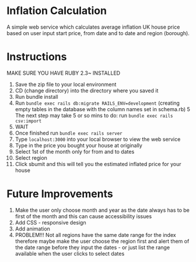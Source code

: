 # Inflation Calculation

A simple web service which calculates average inflation UK house price based on user input start price, from date and to date and region (borough).

# Instructions

MAKE SURE YOU HAVE RUBY 2.3~ INSTALLED

1. Save the zip file to your local environment
2. CD (change directory) into the directory where you saved it
3. Run bundle install
4. Run `bundle exec rails db:migrate RAILS_ENV=development` (creating empty tables in the database with the column names set in schema.rb)
5 The next step may take 5 or so mins to do:
    run `bundle exec rails csv:import`
6. WAIT
7. Once finished run `bundle exec rails server`
8. Type `localhost:3000` into your local browser to view the web service
9. Type in the price you bought your house at originally
10. Select 1st of the month only for from and to dates
11. Select region
12. Click sbumit and this will tell you the estimated inflated price for your house

# Future Improvements

1. Make the user only choose month and year as the date always has to be first of the month and this can cause accessibility issues
2. Add CSS - responsive design
3. Add animation
4. PROBLEM!!! Not all regions have the same date range for the index therefore maybe make the user choose the region first and alert them of the date range before they input the dates - or just list the range available when the user clicks to select dates
